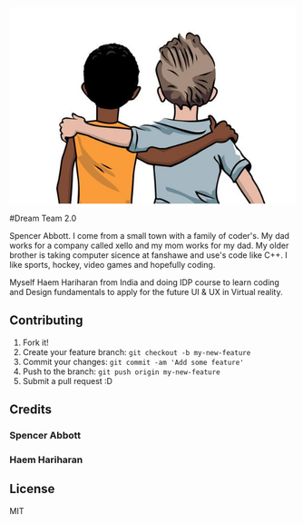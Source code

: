 ![alt text](images/spencer-hariharan.jpg) 

#Dream Team 2.0

Spencer Abbott. I come from a small town with a family of coder's. My dad works for a company called xello and my mom works for my dad. My older brother is taking computer sicence at fanshawe and use's code like C++. I like sports, hockey, video games and hopefully coding.

 Myself Haem Hariharan from India and doing IDP course to learn coding and Design fundamentals to apply for the future UI & UX in Virtual reality.


## Contributing

1. Fork it!
2. Create your feature branch: `git checkout -b my-new-feature`
3. Commit your changes: `git commit -am 'Add some feature'`
4. Push to the branch: `git push origin my-new-feature`
5. Submit a pull request :D


## Credits

 ### Spencer Abbott

### Haem Hariharan 



## License

MIT
